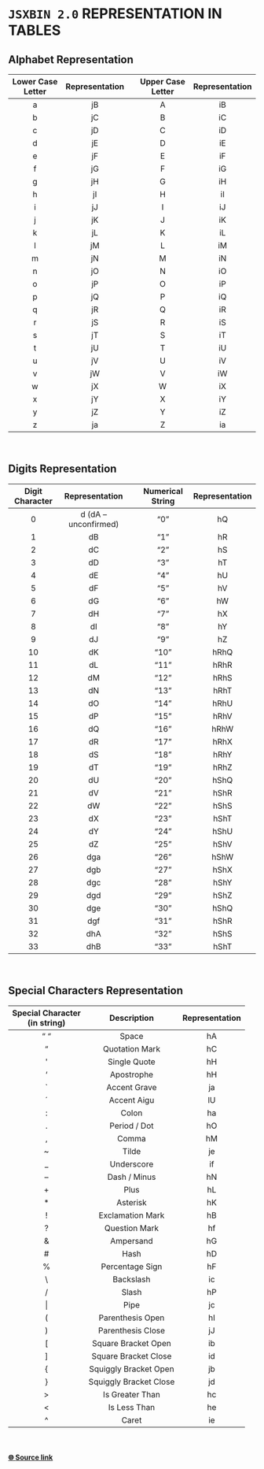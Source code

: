 # `JSXBIN 2.0` REPRESENTATION IN TABLES

## Alphabet Representation
| Lower Case Letter | Representation || Upper Case Letter | Representation |
|:-:|:-:|:-:|:-:|:-:|
| a | jB || A | iB |
| b | jC || B | iC |
| c |	jD || C | iD |
| d |	jE || D | iE |
| e |	jF || E | iF |
| f |	jG || F | iG |
| g |	jH || G | iH |
| h |	jI || H | iI |
| i |	jJ || I | iJ |
| j |	jK || J | iK |
| k |	jL || K | iL |
| l |	jM || L | iM |
| m |	jN || M | iN |
| n |	jO || N | iO |
| o |	jP || O | iP |
| p |	jQ || P | iQ |
| q |	jR || Q | iR |
| r |	jS || R | iS |
| s |	jT || S | iT |
| t |	jU || T | iU |
| u |	jV || U | iV |
| v |	jW || V | iW |
| w |	jX || W | iX |
| x |	jY || X | iY |
| y |	jZ || Y | iZ |
| z |	ja || Z | ia | 

<br>

## Digits Representation
| Digit Character | Representation || Numerical String | Representation |
|:-:|:-:|:-:|:-:|:-:|
| 0	| d (dA – unconfirmed) || “0” | hQ |
| 1	| dB || “1” | hR |
| 2	| dC || “2” | hS |
| 3	| dD || “3” | hT |
| 4	| dE || “4” | hU |
| 5	| dF || “5” | hV |
| 6	| dG || “6” | hW |
| 7	| dH || “7” | hX |
| 8	| dI || “8” | hY |
| 9	| dJ || “9” | hZ |
| 10 | dK || “10” |	hRhQ |
| 11 | dL || “11” |	hRhR |
| 12 | dM || “12” |	hRhS |
| 13 | dN || “13” |	hRhT |
| 14 | dO || “14” |	hRhU |
| 15 | dP || “15” |	hRhV |
| 16 | dQ || “16” |	hRhW |
| 17 | dR || “17” |	hRhX |
| 18 | dS || “18” |	hRhY |
| 19 | dT || “19” |	hRhZ |
| 20 | dU || “20” |	hShQ |
| 21 | dV || “21” |	hShR |
| 22 | dW || “22” |	hShS |
| 23 | dX || “23” |	hShT |
| 24 | dY || “24” |	hShU |
| 25 | dZ || “25” |	hShV |
| 26 | dga ||	“26” | hShW |
| 27 | dgb ||	“27” | hShX |
| 28 | dgc ||	“28” | hShY |
| 29 | dgd ||	“29” | hShZ |
| 30 | dge ||	“30” | hShQ |
| 31 | dgf ||	“31” | hShR |
| 32 | dhA ||	“32” | hShS |
| 33 | dhB ||	“33” | hShT |

<br>

## Special Characters Representation
| Special Character <br> (in string) | Description | Representation |
|:-:|:-:|:-:|
| “ “ |	Space | hA |
| “ |	Quotation Mark | hC |
| ' | Single Quote | hH |
| ‘ |	Apostrophe | hH |
| \` |	Accent Grave | ja |
| ´ |	Accent Aigu | lU |
| : |	Colon	| ha |
| . |	Period / Dot | hO |
| , | Comma | hM |
| ~ |	Tilde | je |
| _ |	Underscore | if |
| – |	Dash / Minus | hN |
| + |	Plus | hL |
| * |	Asterisk | hK |
| ! |	Exclamation Mark | hB |
| ? |	Question Mark | hf |
| & |	Ampersand	| hG |
| # |	Hash | hD |
| % |	Percentage Sign | hF |
| \ |	Backslash	| ic |
| / |	Slash | hP |
| \| |	Pipe | jc |
| ( |	Parenthesis Open | hI |
| ) |	Parenthesis Close | jJ |
| \[ | Square Bracket Open | ib |
| \] | Square Bracket Close | id |
| \{ | Squiggly Bracket Open | jb |
| \} | Squiggly Bracket Close | jd |
| > |	Is Greater Than | hc |
| < |	Is Less Than | he |
| ^ |	Caret | ie |

<br>

#### [🌐 **Source link**][1]
[1]: https://www.scip.ch/en/?labs.20140515
